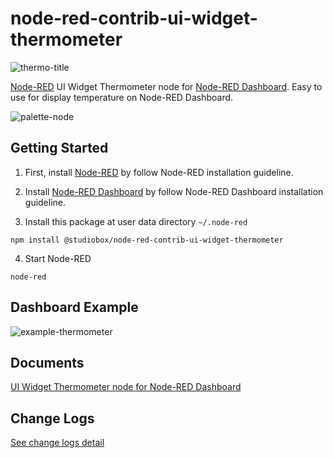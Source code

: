 # node-red-contrib-ui-widget-thermometer

![thermo-title](https://user-images.githubusercontent.com/43282496/161096690-83c352e5-8533-4431-8001-574507b07661.png)

<a href="https://nodered.org/" target="_blank">Node-RED</a> UI Widget Thermometer node for <a href="https://flows.nodered.org/node/node-red-dashboard" target="_blank">Node-RED Dashboard</a>. Easy to use for display temperature on Node-RED Dashboard.

![palette-node](https://user-images.githubusercontent.com/43282496/161101718-45647537-3276-478a-a76f-dc51c96eb113.png)

## Getting Started
1. First, install <a href="https://nodered.org/docs/getting-started/local" target="_blank">Node-RED</a> by follow Node-RED installation guideline.

2. Install <a href="https://flows.nodered.org/node/node-red-dashboard" target="_blank">Node-RED Dashboard</a> by follow Node-RED Dashboard installation guideline.

3. Install this package at user data directory `~/.node-red`

```
npm install @studiobox/node-red-contrib-ui-widget-thermometer
```

4. Start Node-RED 

```
node-red
```

## Dashboard Example

![example-thermometer](https://user-images.githubusercontent.com/43282496/161102321-09b2e6f7-9550-4e2e-b0ed-f0b92f146525.png)

## Documents

[UI Widget Thermometer node for Node-RED Dashboard](https://github.com/jatu-studiobox/node-red-contrib-ui-widget-thermometer/wiki)

## Change Logs
[See change logs detail](https://github.com/jatu-studiobox/node-red-contrib-ui-widget-thermometer/wiki/Change-Logs)
